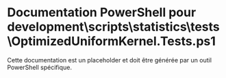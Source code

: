 # Documentation PowerShell pour development\scripts\statistics\tests\OptimizedUniformKernel.Tests.ps1

Cette documentation est un placeholder et doit être générée par un outil PowerShell spécifique.
